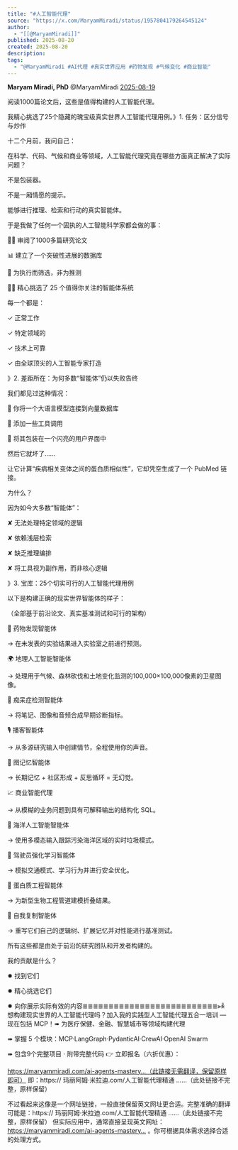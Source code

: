 ```yaml
---
title: "#人工智能代理"
source: "https://x.com/MaryamMiradi/status/1957804179264545124"
author:
  - "[[@MaryamMiradi]]"
published: 2025-08-20
created: 2025-08-20
description:
tags:
  - "@MaryamMiradi #AI代理 #真实世界应用 #药物发现 #气候变化 #商业智能"
---
```

**Maryam Miradi, PhD** @MaryamMiradi [2025-08-19](https://x.com/MaryamMiradi/status/1957804179264545124)

  
阅读1000篇论文后，这些是值得构建的人工智能代理。

我精心挑选了25个隐藏的瑰宝级真实世界人工智能代理用例。》1. 任务：区分信号与炒作

十二个月前，我问自己：

在科学、代码、气候和商业等领域，人工智能代理究竟在哪些方面真正解决了实际问题？

不是包装器。

不是一厢情愿的提示。

能够进行推理、检索和行动的真实智能体。

于是我做了任何一个固执的人工智能科学家都会做的事：

🧑‍🔬 审阅了1000多篇研究论文

📊 建立了一个突破性进展的数据库

🧠 为执行而筛选，非为推测

👩‍🔬 精心挑选了 25 个值得你关注的智能体系统

每一个都是：

✓ 正常工作

✓ 特定领域的

✓ 技术上可靠

✓ 由全球顶尖的人工智能专家打造

》2. 差距所在：为何多数“智能体”仍以失败告终

我们都见过这种情况：

🔸 你将一个大语言模型连接到向量数据库

🔸 添加一些工具调用

🔸 将其包装在一个闪亮的用户界面中

然后它就坏了……

让它计算“疾病相关变体之间的蛋白质相似性”，它却凭空生成了一个 PubMed 链接。

为什么？

因为如今大多数“智能体”：

✘ 无法处理特定领域的逻辑

✘ 依赖浅层检索

✘ 缺乏推理编排

✘ 将工具视为副作用，而非核心逻辑

》3. 宝库：25个切实可行的人工智能代理用例

以下是构建正确的现实世界智能体的样子：

（全部基于前沿论文、真实基准测试和可行的架构）

🧬 药物发现智能体

→ 在未发表的实验结果进入实验室之前进行预测。

🌍 地理人工智能智能体

→ 处理用于气候、森林砍伐和土地变化监测的100,000×100,000像素的卫星图像。

🧠 痴呆症检测智能体

→ 将笔记、图像和音频合成早期诊断指标。

🎙️ 播客智能体

→ 从多源研究输入中创建情节，全程使用你的声音。

💾 图记忆智能体

→ 长期记忆 + 社区形成 + 反思循环 = 无幻觉。

📈 商业智能代理

→ 从模糊的业务问题到具有可解释输出的结构化 SQL。

🌊 海洋人工智能智能体

→ 使用多模态输入跟踪污染海洋区域的实时垃圾模式。

🚗 驾驶员强化学习智能体

→ 模拟交通模式、学习行为并进行安全优化。

🧪 蛋白质工程智能体

→ 为新型生物工程管道建模折叠结果。

🤖 自我复制智能体

→ 重写它们自己的逻辑树、扩展记忆并对性能进行基准测试。

所有这些都是由处于前沿的研究团队和开发者构建的。

我的贡献是什么？

✹ 找到它们

✹ 精心挑选它们

✹ 向你展示实际有效的内容≣≣≣≣≣≣≣≣≣≣≣≣≣≣≣≣≣≣≣≣≣≣≣≣≣≣⫸ꆛ 想构建现实世界的人工智能代理吗？加入我的实践型人工智能代理五合一培训 — 现在包括 MCP！➠ 为医疗保健、金融、智慧城市等领域构建代理

➠ 掌握 5 个模块：MCP·LangGraph·PydanticAI·CrewAI·OpenAI Swarm

➠ 包含9个完整项目 · 附带完整代码 👉 立即报名（六折优惠）：

https://maryammiradi.com/ai-agents-mastery…（此链接无需翻译，保留原样即可） 即：https:// 玛丽阿姆·米拉迪.com/人工智能代理精通 ……（此处链接不完整，原样保留）

不过看起来这像是一个网址链接，一般直接保留英文网址更合适。完整准确的翻译可能是：https:// 玛丽阿姆·米拉迪.com/人工智能代理精通 ……（此处链接不完整，原样保留） 但实际应用中，通常直接呈现英文网址：https://maryammiradi.com/ai-agents-mastery… 。你可根据具体需求选择合适的处理方式。
